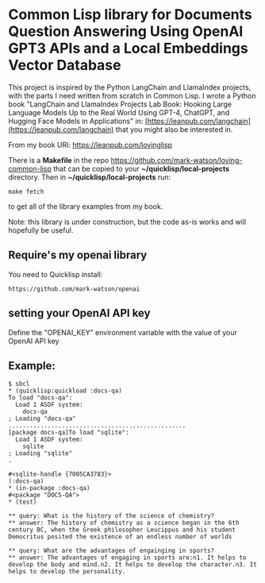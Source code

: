 # Common Lisp library for Documents Question Answering Using OpenAI GPT3 APIs and a Local Embeddings Vector Database

This project is inspired by the Python LangChain and LlamaIndex projects, with the parts I need written from scratch in Common Lisp. I wrote a Python book "LangChain and LlamaIndex Projects Lab Book: Hooking Large Language Models Up to the Real World
Using GPT-4, ChatGPT, and Hugging Face Models in Applications" in: [https://leanpub.com/langchain](https://leanpub.com/langchain) that you might also be interested in.

From my book URI: https://leanpub.com/lovinglisp

There is a **Makefile** in the repo https://github.com/mark-watson/loving-common-lisp that can be copied
to your **~/quicklisp/local-projects** directory. Then in **~/quicklisp/local-projects** run:

    make fetch

to get all of the library examples from my book.

Note: this library is under construction, but the code as-is works and will hopefully be useful.

## Require's my openai library

You need to Quicklisp install:

    https://github.com/mark-watson/openai

## setting your OpenAI API key
 
 Define the  "OPENAI_KEY" environment variable with the value of your OpenAI API key
 
## Example:

```
$ sbcl
* (quicklisp:quickload :docs-qa)
To load "docs-qa":
  Load 1 ASDF system:
    docs-qa
; Loading "docs-qa"
..................................................
[package docs-qa]To load "sqlite":
  Load 1 ASDF system:
    sqlite
; Loading "sqlite"
.

#<sqlite-handle {7005CA3783}>
(:docs-qa)
* (in-package :docs-qa)
#<package "DOCS-QA">
* (test)

** query: What is the history of the science of chemistry?
** answer: The history of chemistry as a science began in the 6th century BC, when the Greek philosopher Leucippus and his student Democritus posited the existence of an endless number of worlds

** query: What are the advantages of engainging in sports?
** answer: The advantages of engaging in sports are:n1. It helps to develop the body and mind.n2. It helps to develop the character.n3. It helps to develop the personality.
```
